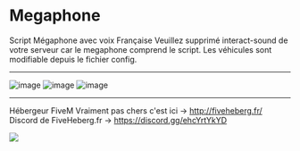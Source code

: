 # Megaphone
Script Mégaphone avec voix Française
Veuillez supprimé interact-sound de votre serveur car le megaphone comprend le script.
Les véhicules sont modifiable depuis le fichier config.
<hr>

![image](https://goopics.net/i/9ywuqs) ![image](https://goopics.net/i/b4p33t) ![image](https://i.goopics.net/a89q5o.png)

<hr>

Hébergeur FiveM Vraiment pas chers c'est ici -> http://fiveheberg.fr/ <br>
Discord de FiveHeberg.fr -> https://discord.gg/ehcYrtYkYD

<img src="https://i.goopics.net/3trcef.png">

